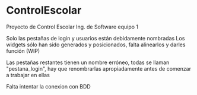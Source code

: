 # ControlEscolar
Proyecto de Control Escolar Ing. de Software equipo 1

Solo las pestañas de login y usuarios están debidamente nombradas
Los widgets sólo han sido generados y posicionados, falta alinearlos
y darles función (WIP)

Las pestañas restantes tienen un nombre erróneo, todas se llaman "pestana_login", 
hay que renombrarlas apropiadamente antes de comenzar a trabajar en ellas

Falta intentar la conexion con BDD
